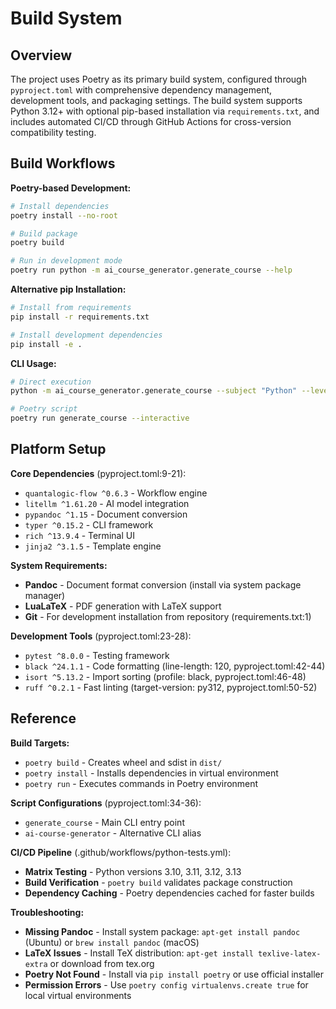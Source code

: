 <!-- Generated: 2025-06-19 00:28:38 UTC -->

# Build System

## Overview

The project uses Poetry as its primary build system, configured through `pyproject.toml` with comprehensive dependency management, development tools, and packaging settings. The build system supports Python 3.12+ with optional pip-based installation via `requirements.txt`, and includes automated CI/CD through GitHub Actions for cross-version compatibility testing.

## Build Workflows

**Poetry-based Development:**
```bash
# Install dependencies
poetry install --no-root

# Build package
poetry build

# Run in development mode
poetry run python -m ai_course_generator.generate_course --help
```

**Alternative pip Installation:**
```bash
# Install from requirements
pip install -r requirements.txt

# Install development dependencies  
pip install -e .
```

**CLI Usage:**
```bash
# Direct execution
python -m ai_course_generator.generate_course --subject "Python" --level beginner

# Poetry script
poetry run generate_course --interactive
```

## Platform Setup

**Core Dependencies** (pyproject.toml:9-21):
- `quantalogic-flow ^0.6.3` - Workflow engine
- `litellm ^1.61.20` - AI model integration  
- `pypandoc ^1.15` - Document conversion
- `typer ^0.15.2` - CLI framework
- `rich ^13.9.4` - Terminal UI
- `jinja2 ^3.1.5` - Template engine

**System Requirements:**
- **Pandoc** - Document format conversion (install via system package manager)
- **LuaLaTeX** - PDF generation with LaTeX support
- **Git** - For development installation from repository (requirements.txt:1)

**Development Tools** (pyproject.toml:23-28):
- `pytest ^8.0.0` - Testing framework
- `black ^24.1.1` - Code formatting (line-length: 120, pyproject.toml:42-44)
- `isort ^5.13.2` - Import sorting (profile: black, pyproject.toml:46-48)
- `ruff ^0.2.1` - Fast linting (target-version: py312, pyproject.toml:50-52)

## Reference

**Build Targets:**
- `poetry build` - Creates wheel and sdist in `dist/`
- `poetry install` - Installs dependencies in virtual environment
- `poetry run` - Executes commands in Poetry environment

**Script Configurations** (pyproject.toml:34-36):
- `generate_course` - Main CLI entry point
- `ai-course-generator` - Alternative CLI alias

**CI/CD Pipeline** (.github/workflows/python-tests.yml):
- **Matrix Testing** - Python versions 3.10, 3.11, 3.12, 3.13
- **Build Verification** - `poetry build` validates package construction
- **Dependency Caching** - Poetry dependencies cached for faster builds

**Troubleshooting:**
- **Missing Pandoc** - Install system package: `apt-get install pandoc` (Ubuntu) or `brew install pandoc` (macOS)
- **LaTeX Issues** - Install TeX distribution: `apt-get install texlive-latex-extra` or download from tex.org
- **Poetry Not Found** - Install via `pip install poetry` or use official installer
- **Permission Errors** - Use `poetry config virtualenvs.create true` for local virtual environments